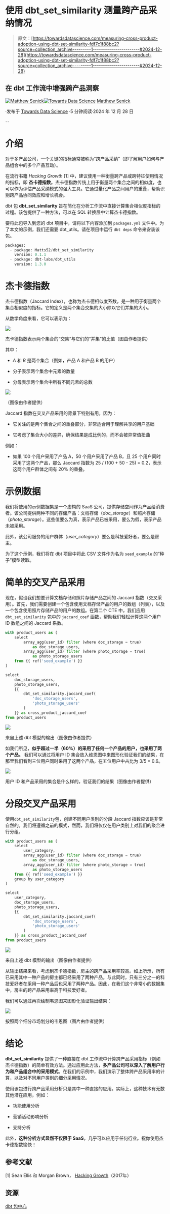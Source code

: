 # 使用 dbt_set_similarity 测量跨产品采纳情况

> 原文：[https://towardsdatascience.com/measuring-cross-product-adoption-using-dbt-set-similarity-fdf7c1f88bc2?source=collection_archive---------1-----------------------#2024-12-28](https://towardsdatascience.com/measuring-cross-product-adoption-using-dbt-set-similarity-fdf7c1f88bc2?source=collection_archive---------1-----------------------#2024-12-28)

## 在 dbt 工作流中增强跨产品洞察

[](https://medium.com/@senick.matthew?source=post_page---byline--fdf7c1f88bc2--------------------------------)[![Matthew Senick](../Images/8415150b912990541bf3b53c112c7cef.png)](https://medium.com/@senick.matthew?source=post_page---byline--fdf7c1f88bc2--------------------------------)[](https://towardsdatascience.com/?source=post_page---byline--fdf7c1f88bc2--------------------------------)[![Towards Data Science](../Images/a6ff2676ffcc0c7aad8aaf1d79379785.png)](https://towardsdatascience.com/?source=post_page---byline--fdf7c1f88bc2--------------------------------) [Matthew Senick](https://medium.com/@senick.matthew?source=post_page---byline--fdf7c1f88bc2--------------------------------)

·发布于 [Towards Data Science](https://towardsdatascience.com/?source=post_page---byline--fdf7c1f88bc2--------------------------------) ·5 分钟阅读·2024 年 12 月 28 日

--

# 介绍

对于多产品公司，一个关键的指标通常被称为“跨产品采纳”（即了解用户如何与产品组合中的多个产品互动）。

在流行书籍 *Hacking Growth* [1] 中，建议使用一种衡量跨产品或跨特征使用情况的指标，即 **杰卡德指数**。杰卡德指数传统上用于衡量两个集合之间的相似度，也可以作为评估产品采纳模式的强大工具。它通过量化产品之间用户的重叠，帮助识别跨产品协同效应和增长机会。

dbt 包 **dbt_set_similarity** 旨在简化在分析工作流中直接计算集合相似度指标的过程。该包提供了一种方法，可以在 SQL 转换层中计算杰卡德指数。

要将此包导入到您的 dbt 项目中，请将以下内容添加到 `packages.yml` 文件中。为了本文的示例，我们还需要 dbt_utils。请在项目中运行 `dbt deps` 命令来安装该包。

```py
packages:
  - package: Matts52/dbt_set_similarity
    version: 0.1.1
  - package: dbt-labs/dbt_utils
    version: 1.3.0
```

# 杰卡德指数

杰卡德指数（Jaccard Index），也称为杰卡德相似度系数，是一种用于衡量两个集合相似度的指标。它的定义是两个集合交集的大小除以它们并集的大小。

从数学角度来看，它可以表示为：

![](../Images/b852489e4adafbcf4e5142059b2563f2.png)

杰卡德指数表示两个集合的“交集”与它们的“并集”的比值（图由作者提供）

其中：

+   *A* 和 *B* 是两个集合（例如，产品 A 和产品 B 的用户）

+   分子表示两个集合中元素的数量

+   分母表示两个集合中所有不同元素的总数

![](../Images/a162cf1562e9ce0ccb3f78452c055ad4.png)

（图像由作者提供）

Jaccard 指数在交叉产品采用的背景下特别有用，因为：

+   它关注的是两个集合之间的重叠部分，非常适合用于理解共享的用户基础

+   它考虑了集合大小的差异，确保结果是成比例的，而不会被异常值扭曲

例如：

+   如果 100 个用户采用了产品 A，50 个用户采用了产品 B，且 25 个用户同时采用了这两个产品，那么 Jaccard 指数为 25 / (100 + 50 - 25) = 0.2，表示这两个用户群体之间有 20% 的重叠。

# 示例数据

我们将使用的示例数据集是一个虚构的 SaaS 公司，提供存储空间作为产品给消费者。该公司提供两种不同的存储产品：文档存储（*doc_storage*）和照片存储（*photo_storage*）。这些值要么为真，表示产品已被采用，要么为假，表示产品未被采用。

此外，该公司服务的用户群体（*user_category*）要么是科技爱好者，要么是房主。

为了这个示例，我们将在 dbt 项目中将此 CSV 文件作为名为 `seed_example` 的“种子”模型读取。

# 简单的交叉产品采用

现在，假设我们想要计算文档存储和照片存储产品之间的 Jaccard 指数（交叉采用）。首先，我们需要创建一个包含使用文档存储产品的用户的数组（列表），以及一个包含使用照片存储产品的用户的数组。在第二个 CTE 中，我们应用 `dbt_set_similarity` 包中的 `jaccard_coef` 函数，帮助我们轻松计算这两个用户 ID 数组之间的 Jaccard 系数。

```py
with product_users as (
    select
        array_agg(user_id) filter (where doc_storage = true)
            as doc_storage_users,
        array_agg(user_id) filter (where photo_storage = true)
            as photo_storage_users
    from {{ ref('seed_example') }}
)

select
    doc_storage_users,
    photo_storage_users,
    {{
        dbt_set_similarity.jaccard_coef(
            'doc_storage_users',
            'photo_storage_users'
        )
    }} as cross_product_jaccard_coef
from product_users
```

![](../Images/529e9b291bf1faf07a77a46845db4c94.png)

来自上述 dbt 模型的输出（图像由作者提供）

如我们所见，**似乎超过一半（60%）的采用了任何一个产品的用户，也采用了两个产品。** 我们可以通过将用户 ID 集合放入维恩图中来图形化验证我们的结果，在那里我们看到三位用户同时采用了这两个产品，在五位用户中占比为 3/5 = 0.6。

![](../Images/3c4bc717a8204033fd7e53e5b3fac24b.png)

用户 ID 和产品采用的集合是什么样的，验证我们的结果（图像由作者提供）

# 分段交叉产品采用

使用`dbt_set_similarity`包，创建不同用户类别的分段 Jaccard 指数应该是非常自然的。我们将遵循之前的模式，然而，我们将仅仅在用户类别上对我们的聚合进行分组。

```py
with product_users as (
    select
        user_category,
        array_agg(user_id) filter (where doc_storage = true)
            as doc_storage_users,
        array_agg(user_id) filter (where photo_storage = true)
            as photo_storage_users
    from {{ ref('seed_example') }}
    group by user_category
)

select
    user_category,
    doc_storage_users,
    photo_storage_users,
    {{
        dbt_set_similarity.jaccard_coef(
            'doc_storage_users',
            'photo_storage_users'
        )
    }} as cross_product_jaccard_coef
from product_users
```

![](../Images/17ee449e92cd117d800aa2f482a6bba5.png)

来自上述 dbt 模型的输出（图像由作者提供）

从输出结果来看，考虑到杰卡德指数，房主的跨产品采用率较高。如上所示，所有已采用其中一种产品的房主都已经采用了两种产品。与此同时，只有三分之一的科技爱好者在采用一种产品后也采用了两种产品。因此，在我们这个非常小的数据集中，房主的跨产品采用率高于科技爱好者。

我们可以通过再次绘制韦恩图来图形化验证输出结果：

![](../Images/19568107b9ad9d3a3154ca096d7158ff.png)

按照两个细分市场划分的韦恩图（图片由作者提供）

# 结论

**dbt_set_similarity** 提供了一种直接在 dbt 工作流中计算跨产品采用指标（例如杰卡德指数）的简单有效方法。通过应用此方法，**多产品公司可以深入了解用户行为和产品组合中的采用模式**。在我们的示例中，我们演示了整体跨产品采用率的计算，以及对不同用户类别的细分采用情况。

使用该包进行跨产品采用分析只是其中一种直接的应用。实际上，这种技术有无数其他潜在应用，例如：

+   功能使用分析

+   营销活动影响分析

+   支持分析

此外，**这种分析方式显然不仅限于 SaaS**，几乎可以应用于任何行业。祝你使用杰卡德指数愉快！

## 参考文献

[1] Sean Ellis 和 Morgan Brown， [Hacking Growth](https://www.amazon.ca/Hacking-Growth-Fastest-Growing-Companies-Breakout/dp/045149721X)（2017年）

## 资源

[dbt 包中心](https://hub.getdbt.com/Matts52/dbt_set_similarity/latest/)
